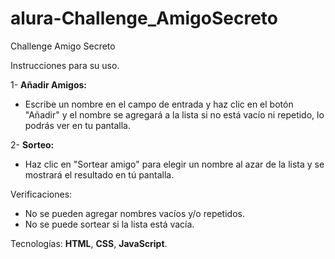 # alura-Challenge_AmigoSecreto
Challenge Amigo Secreto

Instrucciones para su uso.

1- **Añadir Amigos:**  
   - Escribe un nombre en el campo de entrada y haz clic en el botón "Añadir" y el nombre se agregará a la lista si no está vacío ni repetido, lo podrás ver en tu pantalla.

2- **Sorteo:**  
   - Haz clic en "Sortear amigo" para elegir un nombre al azar de la lista y se mostrará el resultado en tú pantalla.  

Verificaciones: 
   - No se pueden agregar nombres vacíos y/o repetidos.  
   - No se puede sortear si la lista está vacía.  

Tecnologías: **HTML**, **CSS**, **JavaScript**.
